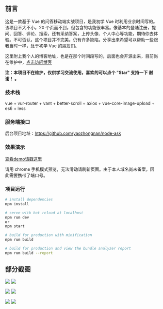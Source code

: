 ## 前言

这是一款基于 Vue 的问答移动端实战项目，是我初学 Vue 时利用业余时间写的。该项目不大不小，20 个页面不到，但包含的功能很丰富。像基本的登陆注册，提问、回答、评论、搜索，还有采纳答案，上传头像、个人中心等功能，期待你去体验。不可否认，这个项目并不完美，仍有许多缺陷。分享出来希望可以帮助一些跟我当时一样，处于初学 Vue 的朋友们。

这里附上我个人的博客地址，也是在那个时间段写的，后面也会开源出来，目前尚在维护中，[点击访问博客](http://www.mohenc.top:8081)

**注：本项目不在维护，仅供学习交流使用，喜欢的可以点个 "Star" 支持一下 谢谢！ 。**

### 技术栈

vue + vur-router + vant + better-scroll + axios + vue-core-image-upload + es6 + less

### 服务端接口

后台项目地址：https://github.com/yaozhongnan/node-ask

### 效果演示

[查看demo请戳这里](http://www.mohenc.top:8080)

请用 chrome 手机模式预览，无法滑动请刷新页面。由于本人域名尚未备案，因此需要携带了端口号。

### 项目运行

```bash
# install dependencies
npm install

# serve with hot reload at localhost
npm run dev 
or
npm start

# build for production with minification
npm run build

# build for production and view the bundle analyzer report
npm run build --report
```

## 部分截图

![](https://raw.githubusercontent.com/yaozhongnan/Mohen_AskAppClient/master/screenshot/home.png) ![](https://raw.githubusercontent.com/yaozhongnan/Mohen_AskAppClient/master/screenshot/register.png)

![](https://raw.githubusercontent.com/yaozhongnan/Mohen_AskAppClient/master/screenshot/my.png) ![](https://raw.githubusercontent.com/yaozhongnan/Mohen_AskAppClient/master/screenshot/data.png)

![](https://raw.githubusercontent.com/yaozhongnan/Mohen_AskAppClient/master/screenshot/ask.png) ![](https://raw.githubusercontent.com/yaozhongnan/Mohen_AskAppClient/master/screenshot/search.png)

